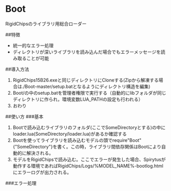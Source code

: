 Boot
====
RigidChipsのライブラリ用総合ローダー

##特徴

* 統一的なエラー処理
* ディレクトリが深いライブラリを読み込んだ場合でもエラーメッセージを読み取ることが可能

##導入方法
1. RigidChips15B26.exeと同じディレクトリにCloneする(Zipから解凍する場合は./Boot-master/setup.batとなるようにディレクトリ構造を編集)
2. Boot/の中のsetup.batを管理者権限で実行する（自動的にlibフォルダが同じディレクトリに作られ，環境変数LUA_PATHの設定も行われる）
3. おわり


##使い方
###基本
1. Bootで読み込むライブラリのフォルダ(ここでSomeDirectoryとする)の中にloader.lua(SomeDirectory/loader.lua)があるか確認する
2. Bootを使ってライブラリを読み込むモデルの頭でrequire"Boot"{"SomeDirectory"}を書く。この時，ライブラリ間依存関係はBootにより自動的に解決される。
3. モデルをRigidChipsで読み込む。ここでエラーが発生した場合、Spirytusが動作する環境であればRigidChips/Logs/%MODEL_NAME%-bootlog.htmlにエラーログが出力される。

###エラー処理
